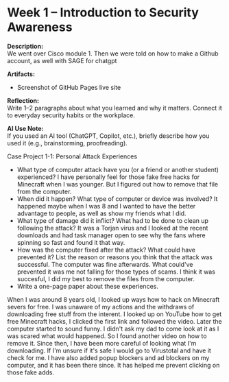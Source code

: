  
# Week 1 – Introduction to Security Awareness
 
**Description:**  
We went over Cisco module 1. Then we were told on how to make a Github account, as well with SAGE for chatgpt 
 
**Artifacts:**  
- Screenshot of GitHub Pages live site  
 
**Reflection:**  
Write 1–2 paragraphs about what you learned and why it matters. Connect it to everyday security habits or the workplace.  
 
**AI Use Note:**  
If you used an AI tool (ChatGPT, Copilot, etc.), briefly describe how you used it (e.g., brainstorming, proofreading).



Case Project 1-1: Personal Attack Experiences
- What type of computer attack have you (or a friend or another student) experienced?
  I have personally feel for those fake free hacks for Minecraft when I was younger. But I figured out how to remove that file from the computer. 
- When did it happen? What type of computer or device was involved? It happened maybe when I was 8 and I wanted to have the better advantage to people, as well as show my friends what I did. 
- What type of damage did it inflict? What had to be done to clean up following the attack?  It was a Torjan virus and I looked at the recent downloads and had task manager open to see why the fans where spinning so fast and found it that way. 
- How was the computer fixed after the attack? What could have prevented it? List the reason or reasons you think that the attack was successful.
  The computer was fine afterwards. What could've prevented it was me not falling for those types of scams. I think it was succesful, I did my best to remove the files from the computer. 
- Write a one-page paper about these experiences.

When I was around 8 years old, I looked up ways how to hack on Minecraft severs for free. I was unaware of my actions and the withdraws of downloading free stuff from the interent. I looked up on YouTube how to get free Minecraft hacks, I clicked the first link and followed the video. Later the computer started to sound funny. I didn't ask my dad to come look at it as I was scared what would happened. So I found another video on how to remove it. Since then, I have been more careful of looking what I'm downloading. If I'm unsure if it's safe I would go to Virustotal and have it check for me. I have also added popup blockers and ad blockers on my computer, and it has been there since. It has helped me prevent clicking on those fake adds. 
